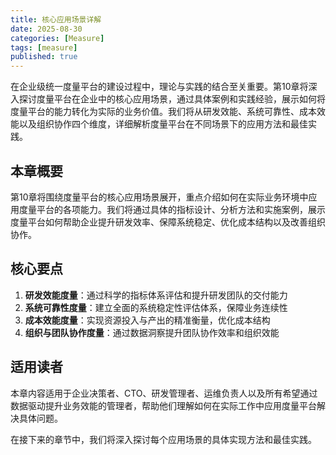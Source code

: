 ```yaml
---
title: 核心应用场景详解
date: 2025-08-30
categories: [Measure]
tags: [measure]
published: true
---
```


在企业级统一度量平台的建设过程中，理论与实践的结合至关重要。第10章将深入探讨度量平台在企业中的核心应用场景，通过具体案例和实践经验，展示如何将度量平台的能力转化为实际的业务价值。我们将从研发效能、系统可靠性、成本效能以及组织协作四个维度，详细解析度量平台在不同场景下的应用方法和最佳实践。

## 本章概要

第10章将围绕度量平台的核心应用场景展开，重点介绍如何在实际业务环境中应用度量平台的各项能力。我们将通过具体的指标设计、分析方法和实施案例，展示度量平台如何帮助企业提升研发效率、保障系统稳定、优化成本结构以及改善组织协作。

## 核心要点

1. **研发效能度量**：通过科学的指标体系评估和提升研发团队的交付能力
2. **系统可靠性度量**：建立全面的系统稳定性评估体系，保障业务连续性
3. **成本效能度量**：实现资源投入与产出的精准衡量，优化成本结构
4. **组织与团队协作度量**：通过数据洞察提升团队协作效率和组织效能

## 适用读者

本章内容适用于企业决策者、CTO、研发管理者、运维负责人以及所有希望通过数据驱动提升业务效能的管理者，帮助他们理解如何在实际工作中应用度量平台解决具体问题。

在接下来的章节中，我们将深入探讨每个应用场景的具体实现方法和最佳实践。
